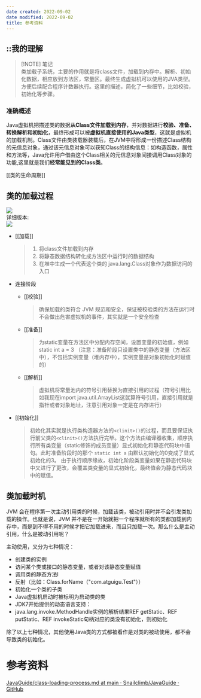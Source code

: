 ```yaml
---
date created: 2022-09-02
date modified: 2022-09-02
title: 参考资料
---
```


## ::我的理解

> [!NOTE] 笔记  
>  类加载子系统，主要的作用就是将class文件，加载到内存中。解析、初始化数据，相应放到方法区，常量区。最终生成虚拟机可以使用的JVA类型。方便后续配合程序计数器执行。这里的描述，简化了一些细节，比如校验，初始化等步骤。

### 准确概述

Java虚拟机把描述类的数据**从Class文件加载到内存**，并对数据进行**校验、准备、转换解析和初始化**，最终形成可以被**虚拟机直接使用的Java类型**，这就是虚拟机的加载机制。Class文件由类装载器装载后，在JVM中将形成一份描述Class结构的元信息对象，通过该元信息对象可以获知Class的结构信息：如构造函数，属性和方法等，Java允许用户借由这个Class相关的元信息对象间接调用Class对象的功能,这里就是我们**经常能见到的Class类**。

[[类的生命周期]]

## 类的加载过程

![](http://image.clickear.top/20220902120059.png)  
详细版本:  
![](http://image.clickear.top/%E7%B1%BB%E5%8A%A0%E8%BD%BD%E5%AD%90%E7%B3%BB%E7%BB%9F.png)

+ [[加载]]

  > 1. 将class文件加载到内存
  > 2. 将静态数据结构转化成方法区中运行时的数据结构
  > 3. 在堆中生成一个代表这个类的 java.lang.Class对象作为数据访问的入口

+ 连接阶段
	+ [[校验]]

	  > 确保加载的类符合 JVM 规范和安全，保证被校验类的方法在运行时不会做出危害虚拟机的事件，其实就是一个安全检查

	+ [[准备]]

	  > 为static变量在方法区中分配内存空间，设置变量的初始值，例如 static int a = 3 （注意：准备阶段只设置类中的静态变量（方法区中），不包括实例变量（堆内存中），实例变量是对象初始化时赋值的）

	+ [[解析]]

	  > 虚拟机将常量池内的符号引用替换为直接引用的过程（符号引用比如我现在import java.util.ArrayList这就算符号引用，直接引用就是指针或者对象地址，注意引用对象一定是在内存进行）

+ [[初始化]]

  > 初始化其实就是执行类构造器方法的`<clinit>()`的过程，而且要保证执行前父类的`<clinit>()`方法执行完毕。这个方法由编译器收集，顺序执行所有类变量（static修饰的成员变量）显式初始化和静态代码块中语句。此时准备阶段时的那个 `static int a` 由默认初始化的0变成了显式初始化的3。 由于执行顺序缘故，初始化阶段类变量如果在静态代码块中又进行了更改，会覆盖类变量的显式初始化，最终值会为静态代码块中的赋值。

## 类加载时机

JVM 会在程序第一次主动引用类的时候，加载该类，被动引用时并不会引发类加载的操作。也就是说，JVM 并不是在一开始就把一个程序就所有的类都加载到内存中，而是到不得不用的时候才把它加载进来，而且只加载一次。那么什么是主动引用，什么是被动引用呢？

主动使用，又分为七种情况：

- 创建类的实例
- 访问某个类或接口的静态变量，或者对该静态变量赋值
- 调用类的静态方法I
- 反射（比如：Class.forName（"com.atguigu.Test"））
- 初始化一个类的子类
- Java虚拟机启动时被标明为启动类的类
- JDK7开始提供的动态语言支持：
- java.lang.invoke.MethodHandle实例的解析结果REF getStatic、REF putStatic、REF invokeStatic句柄对应的类没有初始化，则初始化

除了以上七种情况，其他使用Java类的方式都被看作是对类的被动使用，都不会导致类的初始化。

# 参考资料

[JavaGuide/class-loading-process.md at main · Snailclimb/JavaGuide · GitHub](https://github.com/Snailclimb/JavaGuide/blob/main/docs/java/jvm/class-loading-process.md)
